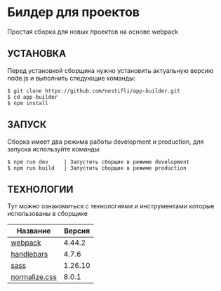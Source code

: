 Билдер для проектов
=============================

Простая сборка для новых проектов на основе webpack

УСТАНОВКА
---------

Перед установкой сборщика нужно установить актуальную версию node.js
и выполнить следующие команды:

    $ git clone https://github.com/nestifli/app-builder.git
    $ cd app-builder
    $ npm install

ЗАПУСК
------

Сборка имеет два режима работы development и production, для запуска используйте команды:

    $ npm run dev     | Запустить сборщик в режиме development
    $ npm run build   | Запустить сборщик в режиме production

ТЕХНОЛОГИИ
----------

Тут можно ознакомиться с технологиями и инструментами которые использованы в сборщике

Название                                                   | Версия 
-----------------------------------------------------------|--------
[webpack](https://webpack.js.org/concepts/)                | 4.44.2
[handlebars](https://handlebarsjs.com/installation/)       | 4.7.6
[sass](https://sass-scss.ru/install/)                      | 1.26.10
[normalize.css](https://necolas.github.io/normalize.css/)  | 8.0.1